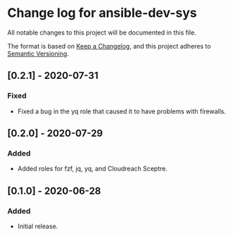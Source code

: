 # Change log for ansible-dev-sys

All notable changes to this project will be documented in this file.

The format is based on [Keep a Changelog](https://keepachangelog.com/en/1.0.0/), and this project adheres to [Semantic Versioning](https://semver.org/spec/v2.0.0.html).

## [0.2.1] - 2020-07-31
### Fixed
- Fixed a bug in the yq role that caused it to have problems with firewalls.

## [0.2.0] - 2020-07-29
### Added
- Added roles for fzf, jq, yq, and Cloudreach Sceptre.

## [0.1.0] - 2020-06-28
### Added
- Initial release.
